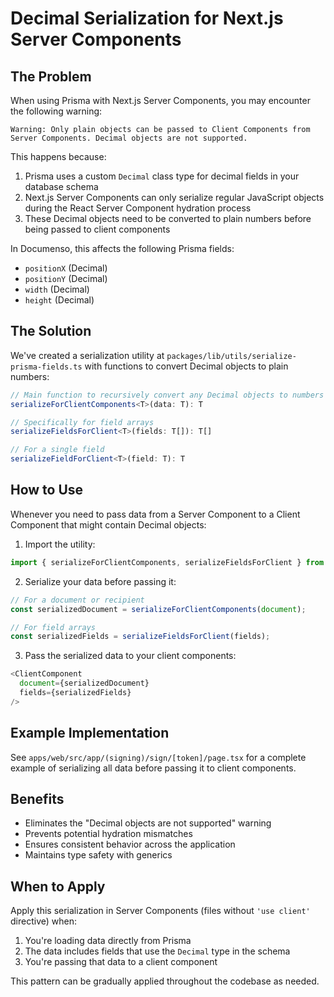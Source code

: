 # Decimal Serialization for Next.js Server Components

## The Problem

When using Prisma with Next.js Server Components, you may encounter the following warning:

```
Warning: Only plain objects can be passed to Client Components from Server Components. Decimal objects are not supported.
```

This happens because:

1. Prisma uses a custom `Decimal` class type for decimal fields in your database schema
2. Next.js Server Components can only serialize regular JavaScript objects during the React Server Component hydration process
3. These Decimal objects need to be converted to plain numbers before being passed to client components

In Documenso, this affects the following Prisma fields:
- `positionX` (Decimal)  
- `positionY` (Decimal)
- `width` (Decimal)
- `height` (Decimal)

## The Solution

We've created a serialization utility at `packages/lib/utils/serialize-prisma-fields.ts` with functions to convert Decimal objects to plain numbers:

```typescript
// Main function to recursively convert any Decimal objects to numbers
serializeForClientComponents<T>(data: T): T

// Specifically for field arrays
serializeFieldsForClient<T>(fields: T[]): T[]

// For a single field
serializeFieldForClient<T>(field: T): T
```

## How to Use

Whenever you need to pass data from a Server Component to a Client Component that might contain Decimal objects:

1. Import the utility:

```typescript
import { serializeForClientComponents, serializeFieldsForClient } from '@documenso/lib/utils/serialize-prisma-fields';
```

2. Serialize your data before passing it:

```typescript
// For a document or recipient
const serializedDocument = serializeForClientComponents(document);

// For field arrays
const serializedFields = serializeFieldsForClient(fields);
```

3. Pass the serialized data to your client components:

```typescript
<ClientComponent 
  document={serializedDocument}
  fields={serializedFields}
/>
```

## Example Implementation

See `apps/web/src/app/(signing)/sign/[token]/page.tsx` for a complete example of serializing all data before passing it to client components.

## Benefits

- Eliminates the "Decimal objects are not supported" warning
- Prevents potential hydration mismatches
- Ensures consistent behavior across the application
- Maintains type safety with generics

## When to Apply

Apply this serialization in Server Components (files without `'use client'` directive) when:

1. You're loading data directly from Prisma
2. The data includes fields that use the `Decimal` type in the schema
3. You're passing that data to a client component

This pattern can be gradually applied throughout the codebase as needed. 